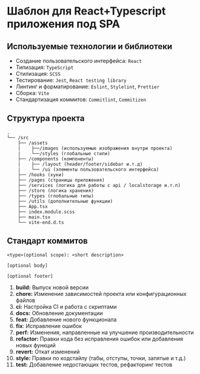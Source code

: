 # Шаблон для React+Typescript приложения под SPA

## Используемые технологии и библиотеки

- Создание пользовательского интерфейса: `React`
- Типизация: `TypeScript`
- Стилизация: `SCSS`
- Тестирование: `Jest`, `React testing library`
- Линтинг и форматирование: `Eslint`, `Stylelint`, `Prettier`
- Сборка: `Vite`
- Стандартизация коммитов: `Commitlint`, `Commitizen`

## Структура проекта

```
.
└── /src
    ├── /assets
    |    ├──/images (используемые изображения внутри проекта)
    |    └──/styles (глобальные стили)
    ├── /components (компоненты)
    |    ├── /layout (header/footer/sidebar и.т.д)
    |    └── /ui (элементы пользовательского интерфейса)
    ├── /hooks (хуки)
    ├── /pages (страницы приложения)
    ├── /services (логика для работы с api / localstorage и.т.п)
    ├── /store (логика хранения)
    ├── /types (глобальные типы)
    ├── /utils (дополнительные функции)
    ├── App.tsx
    ├── index.module.scss
    ├── main.tsx
    └── vite-end.d.ts
```

## Стандарт коммитов

```
<type>(optional scope): <short description>

[optional body]

[optional footer]
```

1. **build:** Выпуск новой версии
2. **chore:** Изменение зависимостей проекта или конфигурационных файлов
3. **ci:** Настройка CI и работа с скриптами
4. **docs:** Обновление документации
5. **feat:** Добавление нового функционала
6. **fix**: Исправление ошибок
7. **perf:** Изменения, направленные на улучшение производительности
8. **refactor:** Правки кода без исправления ошибок или добавления новых функций
9. **revert:** Откат изменений
10. **style:** Правки по кодстайлу (табы, отступы, точки, запятые и т.д.)
11. **test:** Добавление недостающих тестов, рефакторинг тестов
